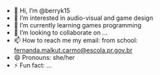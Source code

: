 - 👋 Hi, I’m @berryk15
- 👀 I’m interested in audio-visual and game design
- 🌱 I’m currently learning games programming
- 💞️ I’m looking to collaborate on ...
- 📫 How to reach me my email: from school: fernanda.malkut.carmo@escola.pr.gov.br
- 😄 Pronouns: she/her
- ⚡ Fun fact: ...

<!---
berryk15/berryk15 is a ✨ special ✨ repository because its `README.md` (this file) appears on your GitHub profile.
You can click the Preview link to take a look at your changes.
--->
